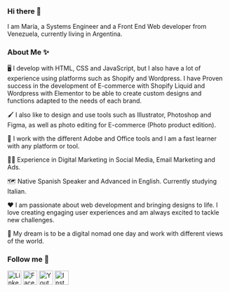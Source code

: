 ### Hi there 👋

I am María, a Systems Engineer and a Front End Web developer from Venezuela, currently living in Argentina.

### About Me ✨ 
🖥 I develop with HTML, CSS and JavaScript, but I also have a lot of experience using platforms such as Shopify and Wordpress. I have Proven success in the development of E-commerce with Shopify Liquid and Wordpress with Elementor to be able to create custom designs and functions adapted to the needs of each brand.

🖌 I also like to design and use tools such as Illustrator, Photoshop and Figma, as well as photo editing for E-commerce (Photo product edition).</li>

📝 I work with the different Adobe and Office tools and I am a fast learner with any platform or tool.

👩‍💻 Experience in Digital Marketing in Social Media, Email Marketing and Ads.

🗺 Native Spanish Speaker and Advanced in English. Currently studying Italian.

❤️ I am passionate about web development and bringing designs to life. I love creating engaging user experiences and am always excited to tackle new challenges.

📍 My dream is to be a digital nomad one day and work with different views of the world.
  
### Follow me 🔗
<a href="https://www.linkedin.com/in/mariacferraro/" target="_blank" rel="noopener noreferrer"><img src="https://user-images.githubusercontent.com/31800719/210238210-f7e71d87-b381-407f-8f39-4f1406b37f8e.png" alt="LinkedIn" width="32px" style="max-width: 100%;"/></a>
<a href="https://www.facebook.com/mariaferrarocom" target="_blank" rel="noopener noreferrer"><img src="https://user-images.githubusercontent.com/31800719/210238314-afeba235-4089-4e32-9038-25649b1c4802.png" alt="Facebook" width="32px" style="max-width: 100%;"/></a>
<a href="https://www.youtube.com/c/mariaferraro" target="_blank" rel="noopener noreferrer"><img src="https://user-images.githubusercontent.com/31800719/210238318-a1515ea5-748c-4693-a11d-4b1ddaf093ef.png" alt="Youtube" width="32px" style="max-width: 100%;"/></a>
<a href="https://www.instagram.com/esmariaferraro/" target="_blank" rel="noopener noreferrer"><img src="https://user-images.githubusercontent.com/31800719/210238315-1620652b-5cb7-4e7b-873d-ff435ed58738.png" alt="Instagram" width="32px" style="max-width: 100%;"/></a>


